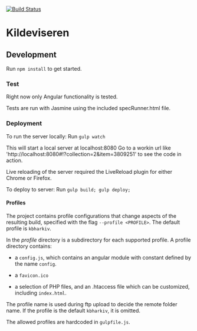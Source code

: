 [![Build Status](https://travis-ci.org/CopenhagenCityArchives/kildeviseren.svg?branch=feature-travis)](https://travis-ci.org/CopenhagenCityArchives/kildeviseren)
# Kildeviseren

## Development
Run `npm install` to get started.

### Test
Right now only Angular functionality is tested.

Tests are run with Jasmine using the included specRunner.html file.

### Deployment
To run the server locally:
Run `gulp watch`

This will start a local server at localhost:8080
Go to a workin url like 'http://localhost:8080#!?collection=2&item=3809251' to see the code in action.

Live reloading of the server required the LiveReload plugin for either Chrome or Firefox.

To deploy to server:
Run `gulp build; gulp deploy;`

#### Profiles

The project contains profile configurations that change aspects of the resulting build, specified with
the flag `--profile <PROFILE>`. The default profile is `kbharkiv`.

In the *profile* directory is a subdirectory for each supported profile. A profile directory contains:

- a `config.js`, which
contains an angular module with constant defined by the name `config`.

- a `favicon.ico`

- a selection of PHP files, and an .htaccess file which can be customized, including `index.html`.

The profile name is used during ftp upload to decide the remote folder name. If the profile is the default
`kbharkiv`, it is omitted. 

The allowed profiles are hardcoded in `gulpfile.js`.
